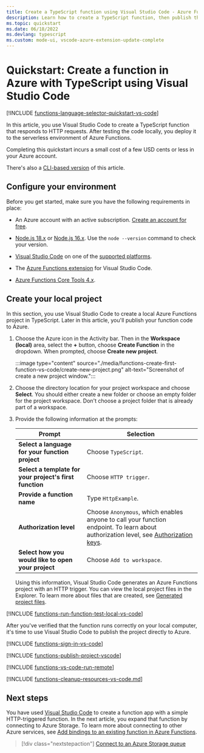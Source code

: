 ```yaml
---
title: Create a TypeScript function using Visual Studio Code - Azure Functions
description: Learn how to create a TypeScript function, then publish the local Node.js project to serverless hosting in Azure Functions using the Azure Functions extension in Visual Studio Code.
ms.topic: quickstart
ms.date: 06/18/2022
ms.devlang: typescript
ms.custom: mode-ui, vscode-azure-extension-update-complete
---
```


# Quickstart: Create a function in Azure with TypeScript using Visual Studio Code

[!INCLUDE [functions-language-selector-quickstart-vs-code](../../includes/functions-language-selector-quickstart-vs-code.md)]

In this article, you use Visual Studio Code to create a TypeScript function that responds to HTTP requests. After testing the code locally, you deploy it to the serverless environment of Azure Functions.

Completing this quickstart incurs a small cost of a few USD cents or less in your Azure account. 

There's also a [CLI-based version](create-first-function-cli-typescript.md) of this article.

## Configure your environment

Before you get started, make sure you have the following requirements in place:

+ An Azure account with an active subscription. [Create an account for free](https://azure.microsoft.com/free/?ref=microsoft.com&utm_source=microsoft.com&utm_medium=docs&utm_campaign=visualstudio).

+ [Node.js 18.x](https://nodejs.org/en/download/releases/) or [Node.js 16.x](https://nodejs.org/en/download/releases/). Use the `node --version` command to check your version.  

+ [Visual Studio Code](https://code.visualstudio.com/) on one of the [supported platforms](https://code.visualstudio.com/docs/supporting/requirements#_platforms).

+ The [Azure Functions extension](https://marketplace.visualstudio.com/items?itemName=ms-azuretools.vscode-azurefunctions) for Visual Studio Code.

+ [Azure Functions Core Tools 4.x](functions-run-local.md#install-the-azure-functions-core-tools).

## <a name="create-an-azure-functions-project"></a>Create your local project

In this section, you use Visual Studio Code to create a local Azure Functions project in TypeScript. Later in this article, you'll publish your function code to Azure. 

1. Choose the Azure icon in the Activity bar. Then in the **Workspace (local)** area, select the **+** button, choose **Create Function** in the dropdown. When prompted, choose **Create new project**.

    :::image type="content" source="./media/functions-create-first-function-vs-code/create-new-project.png" alt-text="Screenshot of create a new project window.":::

1. Choose the directory location for your project workspace and choose **Select**. You should either create a new folder or choose an empty folder for the project workspace. Don't choose a project folder that is already part of a workspace.

1. Provide the following information at the prompts:

    |Prompt|Selection|
    |--|--|
    |**Select a language for your function project**|Choose `TypeScript`.|
    |**Select a template for your project's first function**|Choose `HTTP trigger`.|
    |**Provide a function name**|Type `HttpExample`.|
    |**Authorization level**|Choose `Anonymous`, which enables anyone to call your function endpoint. To learn about authorization level, see [Authorization keys](functions-bindings-http-webhook-trigger.md#authorization-keys).|
    |**Select how you would like to open your project**|Choose `Add to workspace`.|

    Using this information, Visual Studio Code generates an Azure Functions project with an HTTP trigger. You can view the local project files in the Explorer. To learn more about files that are created, see [Generated project files](functions-develop-vs-code.md?tabs=typescript#generated-project-files).

[!INCLUDE [functions-run-function-test-local-vs-code](../../includes/functions-run-function-test-local-vs-code.md)]

After you've verified that the function runs correctly on your local computer, it's time to use Visual Studio Code to publish the project directly to Azure.

[!INCLUDE [functions-sign-in-vs-code](../../includes/functions-sign-in-vs-code.md)]

[!INCLUDE [functions-publish-project-vscode](../../includes/functions-publish-project-vscode.md)]

[!INCLUDE [functions-vs-code-run-remote](../../includes/functions-vs-code-run-remote.md)]

[!INCLUDE [functions-cleanup-resources-vs-code.md](../../includes/functions-cleanup-resources-vs-code.md)]

## Next steps

You have used [Visual Studio Code](functions-develop-vs-code.md?tabs=javascript) to create a function app with a simple HTTP-triggered function. In the next article, you expand that function by connecting to Azure Storage. To learn more about connecting to other Azure services, see [Add bindings to an existing function in Azure Functions](add-bindings-existing-function.md?tabs=typescript).   

> [!div class="nextstepaction"]
> [Connect to an Azure Storage queue](functions-add-output-binding-storage-queue-vs-code.md?pivots=programming-language-typescript)

[Azure Functions Core Tools]: functions-run-local.md
[Azure Functions extension for Visual Studio Code]: https://marketplace.visualstudio.com/items?itemName=ms-azuretools.vscode-azurefunctions
